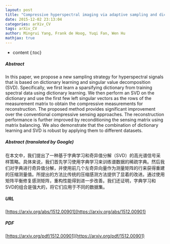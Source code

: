 ```yaml
---
layout: post
title: "Compressive hyperspectral imaging via adaptive sampling and dictionary learning"
date: 2015-12-02 23:13:04
categories: arXiv_CV
tags: arXiv_CV
author: Mingrui Yang, Frank de Hoog, Yuqi Fan, Wen Hu
mathjax: true
---
```


* content
{:toc}

##### Abstract
In this paper, we propose a new sampling strategy for hyperspectral signals that is based on dictionary learning and singular value decomposition (SVD). Specifically, we first learn a sparsifying dictionary from training spectral data using dictionary learning. We then perform an SVD on the dictionary and use the first few left singular vectors as the rows of the measurement matrix to obtain the compressive measurements for reconstruction. The proposed method provides significant improvement over the conventional compressive sensing approaches. The reconstruction performance is further improved by reconditioning the sensing matrix using matrix balancing. We also demonstrate that the combination of dictionary learning and SVD is robust by applying them to different datasets.

##### Abstract (translated by Google)
在本文中，我们提出了一种基于字典学习和奇异值分解（SVD）的高光谱信号采样策略。具体来说，我们首先学习使用字典学习来训练谱数据的稀疏字典。然后我们对字典进行奇异值分解，并使用前几个左奇异向量作为测量矩阵的行来获得重建的压缩测量值。所提出的方法比传统的压缩感测方法提供了显着的改进。通过使用矩阵平衡修复感测矩阵，重构性能得到进一步改善。我们还证明，字典学习和SVD的组合是强大的，将它们应用于不同的数据集。

##### URL
[https://arxiv.org/abs/1512.00901](https://arxiv.org/abs/1512.00901)

##### PDF
[https://arxiv.org/pdf/1512.00901](https://arxiv.org/pdf/1512.00901)

